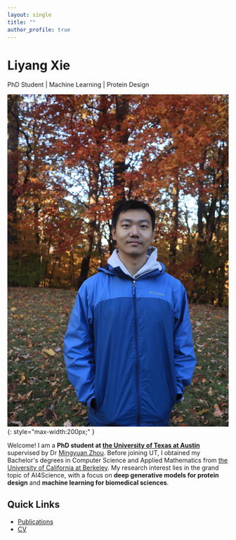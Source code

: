 ```yaml
---
layout: single
title: ""
author_profile: true
---
```


# Liyang Xie
PhD Student | Machine Learning | Protein Design  

![Profile](profile.jpg){: style="max-width:200px;" }

Welcome! I am a **PhD student at [the University of Texas at Austin](https://www.utexas.edu/)** supervised by Dr [Mingyuan Zhou](https://mingyuanzhou.github.io/). Before joining UT, I obtained my Bachelor's degrees in Computer Science and Applied Mathematics from [the University of California at Berkeley](https://www.berkeley.edu/). My research interest lies in the grand topic of AI4Science, with a focus on **deep generative models for protein design** and **machine learning for biomedical sciences**.  

## Quick Links
- [Publications](publications.md)
- [CV](cv.md)
